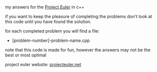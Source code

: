 my answers for the [Project Euler](https://projecteuler.net/) in c++

if you want to keep the pleasure of completing the problems don't look at this code until you have found the solution.

for each completed problem you will find a file: 
- \[problem-number]-problem-name.cpp 

note that this code is made for fun, however the answers may not be the best or most optimal

project euler website: [projecteuler.net](https://projecteuler.net/archives)
